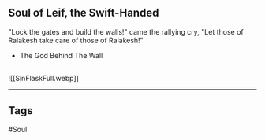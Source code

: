 ## Soul of Leif, the Swift-Handed
"Lock the gates and build the walls!" came the rallying cry,
"Let those of Ralakesh take care of those of Ralakesh!"
- The God Behind The Wall

##
![[SinFlaskFull.webp]]

---
## Tags
#Soul